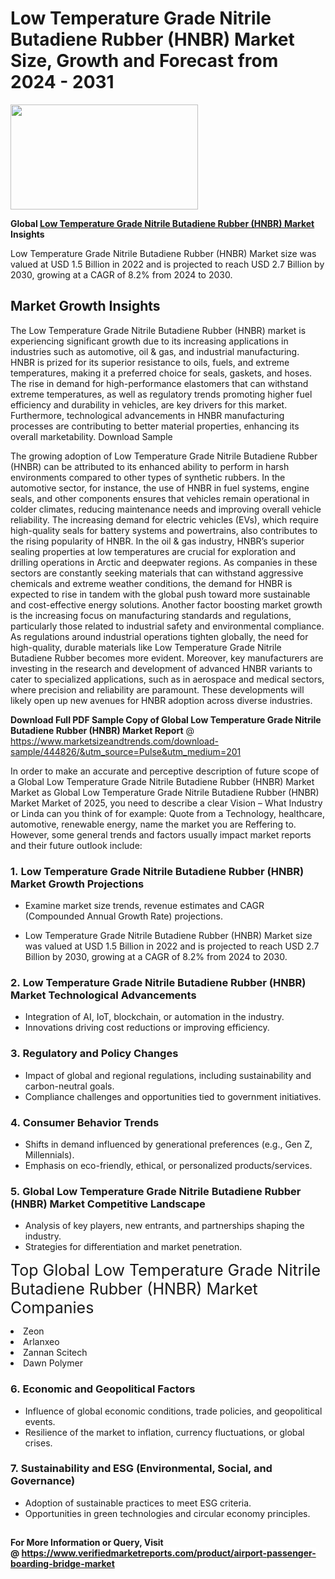 <H1>Low Temperature Grade Nitrile Butadiene Rubber (HNBR) Market Size, Growth and Forecast from 2024 - 2031</H1><img class="aligncenter size-medium wp-image-584254" src="https://thirdeyenews.in/wp-content/uploads/2024/09/Global-Market-Research-300x168.jpeg" alt="" width="300" height="168" /><p><strong>Global&nbsp;<a href="https://www.marketsizeandtrends.com/download-sample/444826/&amp;utm_source=Pulse&amp;utm_medium=201">Low Temperature Grade Nitrile Butadiene Rubber (HNBR) Market</a> Insights</strong></p><p>Low Temperature Grade Nitrile Butadiene Rubber (HNBR) Market size was valued at USD 1.5 Billion in 2022 and is projected to reach USD 2.7 Billion by 2030, growing at a CAGR of 8.2% from 2024 to 2030.</p><p><h2>Market Growth Insights</h2> <p>The Low Temperature Grade Nitrile Butadiene Rubber (HNBR) market is experiencing significant growth due to its increasing applications in industries such as automotive, oil & gas, and industrial manufacturing. HNBR is prized for its superior resistance to oils, fuels, and extreme temperatures, making it a preferred choice for seals, gaskets, and hoses. The rise in demand for high-performance elastomers that can withstand extreme temperatures, as well as regulatory trends promoting higher fuel efficiency and durability in vehicles, are key drivers for this market. Furthermore, technological advancements in HNBR manufacturing processes are contributing to better material properties, enhancing its overall marketability. Download Sample </p> <p>The growing adoption of Low Temperature Grade Nitrile Butadiene Rubber (HNBR) can be attributed to its enhanced ability to perform in harsh environments compared to other types of synthetic rubbers. In the automotive sector, for instance, the use of HNBR in fuel systems, engine seals, and other components ensures that vehicles remain operational in colder climates, reducing maintenance needs and improving overall vehicle reliability. The increasing demand for electric vehicles (EVs), which require high-quality seals for battery systems and powertrains, also contributes to the rising popularity of HNBR. In the oil & gas industry, HNBR’s superior sealing properties at low temperatures are crucial for exploration and drilling operations in Arctic and deepwater regions. As companies in these sectors are constantly seeking materials that can withstand aggressive chemicals and extreme weather conditions, the demand for HNBR is expected to rise in tandem with the global push toward more sustainable and cost-effective energy solutions. Another factor boosting market growth is the increasing focus on manufacturing standards and regulations, particularly those related to industrial safety and environmental compliance. As regulations around industrial operations tighten globally, the need for high-quality, durable materials like Low Temperature Grade Nitrile Butadiene Rubber becomes more evident. Moreover, key manufacturers are investing in the research and development of advanced HNBR variants to cater to specialized applications, such as in aerospace and medical sectors, where precision and reliability are paramount. These developments will likely open up new avenues for HNBR adoption across diverse industries. </p><p><span class=""><strong>Download Full PDF Sample Copy of Global Low Temperature Grade Nitrile Butadiene Rubber (HNBR) Market Report</strong> @ <a href="https://www.marketsizeandtrends.com/download-sample/444826/&amp;utm_source=Pulse&amp;utm_medium=201" target="_blank">https://www.marketsizeandtrends.com/download-sample/444826/&amp;utm_source=Pulse&amp;utm_medium=201</a></span></p><p>In order to make an accurate and perceptive description of future scope of a Global&nbsp;Low Temperature Grade Nitrile Butadiene Rubber (HNBR) Market Market as Global&nbsp;Low Temperature Grade Nitrile Butadiene Rubber (HNBR) Market Market of 2025, you need to describe a clear Vision &ndash; What Industry or Linda can you think of for example: Quote from a Technology, healthcare, automotive, renewable energy, name the market you are Reffering to. However, some general trends and factors usually impact market reports and their future outlook include:</p><h3>1.&nbsp;<strong>Low Temperature Grade Nitrile Butadiene Rubber (HNBR) Market Growth Projections</strong></h3><ul><li>Examine market size trends, revenue estimates and CAGR (Compounded Annual Growth Rate) projections.</li><li><p>Low Temperature Grade Nitrile Butadiene Rubber (HNBR) Market size was valued at USD 1.5 Billion in 2022 and is projected to reach USD 2.7 Billion by 2030, growing at a CAGR of 8.2% from 2024 to 2030.</p></li></ul><h3>2.&nbsp;<strong>Low Temperature Grade Nitrile Butadiene Rubber (HNBR) Market Technological Advancements</strong></h3><ul><li>Integration of AI, IoT, blockchain, or automation in the industry.</li><li>Innovations driving cost reductions or improving efficiency.</li></ul><h3>3.&nbsp;<strong>Regulatory and Policy Changes</strong></h3><ul><li>Impact of global and regional regulations, including sustainability and carbon-neutral goals.</li><li>Compliance challenges and opportunities tied to government initiatives.</li></ul><h3>4.&nbsp;<strong>Consumer Behavior Trends</strong></h3><ul><li>Shifts in demand influenced by generational preferences (e.g., Gen Z, Millennials).</li><li>Emphasis on eco-friendly, ethical, or personalized products/services.</li></ul><h3>5.&nbsp;<strong>Global Low Temperature Grade Nitrile Butadiene Rubber (HNBR) Market Competitive Landscape</strong></h3><ul><li>Analysis of key players, new entrants, and partnerships shaping the industry.</li><li>Strategies for differentiation and market penetration.</li></ul><p data-pm-slice="1 1 []"><span style="color: inherit; font-family: inherit; font-size: 25px;">Top Global Low Temperature Grade Nitrile Butadiene Rubber (HNBR) Market Companies</span></p><div class="" data-test-id=""><p><li>Zeon</li><li> Arlanxeo</li><li> Zannan Scitech</li><li> Dawn Polymer</li></p></div><h3>6.&nbsp;<strong>Economic and Geopolitical Factors</strong></h3><ul><li>Influence of global economic conditions, trade policies, and geopolitical events.</li><li>Resilience of the market to inflation, currency fluctuations, or global crises.</li></ul><h3>7.&nbsp;<strong>Sustainability and ESG (Environmental, Social, and Governance)</strong></h3><ul><li>Adoption of sustainable practices to meet ESG criteria.</li><li>Opportunities in green technologies and circular economy principles.</li></ul><h2><strong style="font-size: 14px;">For More Information or Query, Visit @&nbsp;</strong><a style="background-color: #ffffff; font-size: 14px;" href="https://www.marketsizeandtrends.com/report/low-temperature-grade-nitrile-butadiene-rubber-hnbr-market/" target="_blank">https://www.verifiedmarketreports.com/product/airport-passenger-boarding-bridge-market</a></h2>

